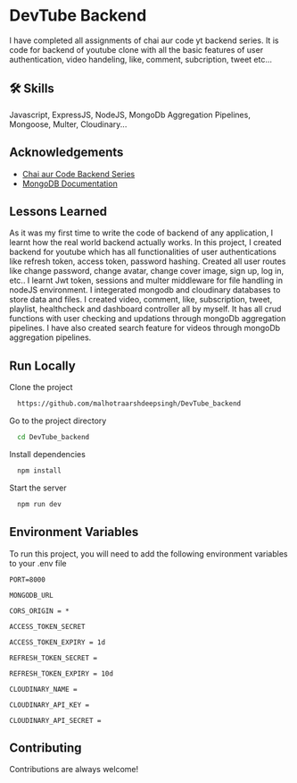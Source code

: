 
# DevTube Backend

I have completed all assignments of chai aur code yt backend series. It is code for backend of youtube clone with all the basic features of user authentication, video handeling, like, comment, subcription, tweet etc...


## 🛠 Skills
Javascript, ExpressJS, NodeJS, MongoDb Aggregation Pipelines, Mongoose, Multer, Cloudinary...

## Acknowledgements

 - [Chai aur Code Backend Series](https://www.youtube.com/watch?v=EH3vGeqeIAo&list=PLu71SKxNbfoBGh_8p_NS-ZAh6v7HhYqHW&sttick=0)
 - [MongoDB Documentation](https://www.mongodb.com/docs/)


## Lessons Learned

As it was my first time to write the code of backend of any application, I learnt how the real world backend actually works. In this project, I created backend for youtube which has all functionalities of user authentications like refresh token, access token, password hashing. Created all user routes like change password, change avatar, change cover image, sign up, log in, etc..
I learnt Jwt token, sessions and multer middleware for file handling in nodeJS environment. I integerated mongodb and cloudinary databases to store data and files. I created video, comment, like, subscription, tweet, playlist, healthcheck and dashboard controller all by myself. It has all crud functions with user checking and updations through mongoDb aggregation pipelines. I have also created search feature for videos through mongoDb aggregation pipelines.



## Run Locally

Clone the project

```bash
  https://github.com/malhotraarshdeepsingh/DevTube_backend
```

Go to the project directory

```bash
  cd DevTube_backend
```

Install dependencies

```bash
  npm install
```

Start the server

```bash
  npm run dev
```


## Environment Variables

To run this project, you will need to add the following environment variables to your .env file

`PORT=8000`

`MONGODB_URL`

`CORS_ORIGIN = *`

`ACCESS_TOKEN_SECRET`

`ACCESS_TOKEN_EXPIRY = 1d`

`REFRESH_TOKEN_SECRET =`

`REFRESH_TOKEN_EXPIRY = 10d`

`CLOUDINARY_NAME =`

`CLOUDINARY_API_KEY =`

`CLOUDINARY_API_SECRET =`
## Contributing

Contributions are always welcome!
